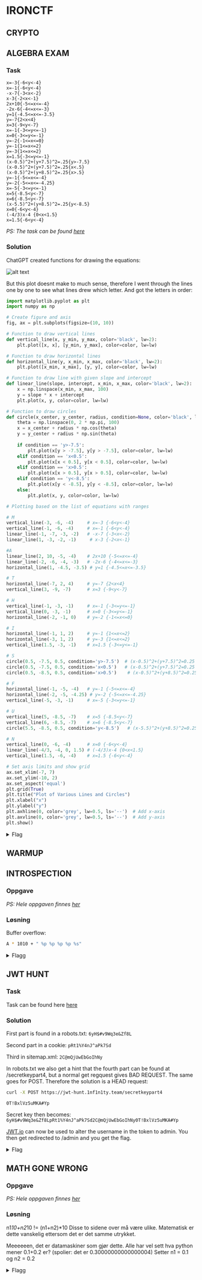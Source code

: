 # IRONCTF

## CRYPTO

## ALGEBRA EXAM

### Task

```
x=-3{-6<y<-4}
x=-1{-6<y<-4}
-x-7{-3<x<-2}
x-3{-2<x<-1}
2x+10{-5<=x<=-4}
-2x-6{-4<=x<=-3}
y=1{-4.5<=x<=-3.5}
y=-7{2<x<4}
x=3{-9<y<-7}
x=-1{-3<=y<=-1}
x=0{-3<=y<=-1}
y=-2{-1<=x<=0}
y=-1{1<=x<=2}
y=-3{1<=x<=2}
x=1.5{-3<=y<=-1}
(x-0.5)^2+(y+7.5)^2=.25{y>-7.5}
(x-0.5)^2+(y+7.5)^2=.25{x<.5}
(x-0.5)^2+(y+8.5)^2=.25{x>.5}
y=-1{-5<=x<=-4}
y=-2{-5<=x<=-4.25}
x=-5{-3<=y<=-1}
x=5{-8.5<y<-7}
x=6{-8.5<y<-7}
(x-5.5)^2+(y+8.5)^2=.25{y<-8.5}
x=0{-6<y<-4}
(-4/3)x-4 {0<x<1.5}
x=1.5{-6<y<-4}
```

*PS: The task can be found [here](crypto/algebra_exam/writeup.md)*

### Solution

ChatGPT created functions for drawing the equations:

![alt text](plot.png)

But this plot doesnt make to much sense, therefore I went through the lines one by one to see what lines drew which letter. And got the letters in order:

```py
import matplotlib.pyplot as plt
import numpy as np

# Create figure and axis
fig, ax = plt.subplots(figsize=(10, 10))

# Function to draw vertical lines
def vertical_line(x, y_min, y_max, color='black', lw=2):
    plt.plot([x, x], [y_min, y_max], color=color, lw=lw)

# Function to draw horizontal lines
def horizontal_line(y, x_min, x_max, color='black', lw=2):
    plt.plot([x_min, x_max], [y, y], color=color, lw=lw)

# Function to draw line with given slope and intercept
def linear_line(slope, intercept, x_min, x_max, color='black', lw=2):
    x = np.linspace(x_min, x_max, 100)
    y = slope * x + intercept
    plt.plot(x, y, color=color, lw=lw)

# Function to draw circles
def circle(x_center, y_center, radius, condition=None, color='black', lw=2):
    theta = np.linspace(0, 2 * np.pi, 100)
    x = x_center + radius * np.cos(theta)
    y = y_center + radius * np.sin(theta)
    
    if condition == 'y>-7.5':
        plt.plot(x[y > -7.5], y[y > -7.5], color=color, lw=lw)
    elif condition == 'x<0.5':
        plt.plot(x[x < 0.5], y[x < 0.5], color=color, lw=lw)
    elif condition == 'x>0.5':
        plt.plot(x[x > 0.5], y[x > 0.5], color=color, lw=lw)
    elif condition == 'y<-8.5':
        plt.plot(x[y < -8.5], y[y < -8.5], color=color, lw=lw)
    else:
        plt.plot(x, y, color=color, lw=lw)

# Plotting based on the list of equations with ranges

# M
vertical_line(-3, -6, -4)     # x=-3 {-6<y<-4}
vertical_line(-1, -6, -4)     # x=-1 {-6<y<-4}
linear_line(-1, -7, -3, -2)   # -x-7 {-3<x<-2}
linear_line(1, -3, -2, -1)     # x-3 {-2<x<-1}

#A
linear_line(2, 10, -5, -4)    # 2x+10 {-5<=x<=-4}
linear_line(-2, -6, -4, -3)   # -2x-6 {-4<=x<=-3}
horizontal_line(1, -4.5, -3.5) # y=1 {-4.5<=x<=-3.5}

# T
horizontal_line(-7, 2, 4)     # y=-7 {2<x<4}
vertical_line(3, -9, -7)      # x=3 {-9<y<-7}

# H
vertical_line(-1, -3, -1)     # x=-1 {-3<=y<=-1}
vertical_line(0, -3, -1)      # x=0 {-3<=y<=-1}
horizontal_line(-2, -1, 0)    # y=-2 {-1<=x<=0}

# I
horizontal_line(-1, 1, 2)     # y=-1 {1<=x<=2}
horizontal_line(-3, 1, 2)     # y=-3 {1<=x<=2}
vertical_line(1.5, -3, -1)    # x=1.5 {-3<=y<=-1}

# S
circle(0.5, -7.5, 0.5, condition='y>-7.5')  # (x-0.5)^2+(y+7.5)^2=0.25 {y>-7.5}
circle(0.5, -7.5, 0.5, condition='x<0.5')   # (x-0.5)^2+(y+7.5)^2=0.25 {x<0.5}
circle(0.5, -8.5, 0.5, condition='x>0.5')    # (x-0.5)^2+(y+8.5)^2=0.25 {x>0.5}

# F
horizontal_line(-1, -5, -4)   # y=-1 {-5<=x<=-4}
horizontal_line(-2, -5, -4.25) # y=-2 {-5<=x<=-4.25}
vertical_line(-5, -3, -1)     # x=-5 {-3<=y<=-1}

# U
vertical_line(5, -8.5, -7)    # x=5 {-8.5<y<-7}
vertical_line(6, -8.5, -7)    # x=6 {-8.5<y<-7}
circle(5.5, -8.5, 0.5, condition='y<-8.5')   # (x-5.5)^2+(y+8.5)^2=0.25 {y<-8.5}

# N
vertical_line(0, -6, -4)      # x=0 {-6<y<-4}
linear_line(-4/3, -4, 0, 1.5) # (-4/3)x-4 {0<x<1.5}
vertical_line(1.5, -6, -4)    # x=1.5 {-6<y<-4}

# Set axis limits and show grid
ax.set_xlim(-7, 7)
ax.set_ylim(-10, 2)
ax.set_aspect('equal')
plt.grid(True)
plt.title("Plot of Various Lines and Circles")
plt.xlabel("x")
plt.ylabel("y")
plt.axhline(0, color='grey', lw=0.5, ls='--')  # Add x-axis
plt.axvline(0, color='grey', lw=0.5, ls='--')  # Add y-axis
plt.show()
```

<details>
<summary>Flag</summary>

`ironCTF{MATHISFUN}`
</details>



## WARMUP

## INTROSPECTION

### Oppgave



*PS: Hele oppgaven finnes [her](warmup/introspection/writeup.md)*

### Løsning

Buffer overflow:

```bash
A * 1010 + " %p %p %p %p %s"
```

<details>
<summary>Flagg</summary>

`ironCTF{W0w!_Y0u_Just_OverWrite_the_Nul1!}`
</details>


## JWT HUNT

### Task

Task can be found here [here](warmup/jwt_hunt/writeup.md)

### Solution

First part is found in a robots.txt:
`6yH$#v9Wq3e&Zf8L`

Second part in a cookie:
`pRt1%Y4nJ^aPk7Sd`

Third in sitemap.xml:
`2C@mQjUwEbGoIhNy`

In robots.txt we also get a hint that the fourth part can be found at /secretkeypart4, but a normal get regquest gives BAD REQUEST. The same goes for POST. Therefore the solution is a HEAD request:

```bash
curl -X POST https://jwt-hunt.1nf1n1ty.team/secretkeypart4
```
`0T!BxlVz5uMKA#Yp`

Secret key then becomes:
`6yH$#v9Wq3e&Zf8LpRt1%Y4nJ^aPk7Sd2C@mQjUwEbGoIhNy0T!BxlVz5uMKA#Yp`

[JWT.io](https://jwt.io/) can now be used to alter the username in the token to admin. You then get redirected to /admin and you get the flag.

<details>
<summary>Flag</summary>

`ironCTF{W0w_U_R34lly_Kn0w_4_L07_Ab0ut_JWT_3xp10r4710n!}`
</details>


## MATH GONE WRONG

### Oppgave



*PS: Hele oppgaven finnes [her](warmup/math_gone_wrong/writeup.md)*

### Løsning

n1*10+n2*10 != (n1+n2)*10
Disse to sidene over må være ulike.
Matematisk er dette vanskelig ettersom det er det samme utrykket.

Meeeeeen, det er datamaskiner som gjør dette. 
Alle har vel sett hva python mener 0.1+0.2 er?  (spolier: det er 0.30000000000000004)
Setter n1 = 0.1 og n2 = 0.2

<details>
<summary>Flagg</summary>

`ironCTF{s1mpl3_r3m4ind3r_70_b3w4r3_0f_fl047ing_p0in7_3rr0r}`
</details>


